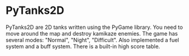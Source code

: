 # PyTanks2D
PyTanks2D are 2D tanks written using the PyGame library. You need to move around the map and destroy kamikaze enemies. The game has several modes: "Normal", "Night", "Difficult". Also implemented a fuel system and a buff system. There is a built-in high score table.
